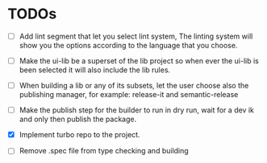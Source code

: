 # TODOs

- [ ] Add lint segment that let you select lint system, The linting system will show you the options according to the language that you choose.

- [ ] Make the ui-lib be a superset of the lib project so when ever the ui-lib is been selected it will also include the lib rules.

- [ ] When building a lib or any of its subsets, let the user choose also the publishing manager, for example: release-it and semantic-release

- [ ] Make the publish step for the builder to run in dry run, wait for a dev ik and only then publish the package.
- [x] Implement turbo repo to the project.

- [ ] Remove .spec file from type checking and building
